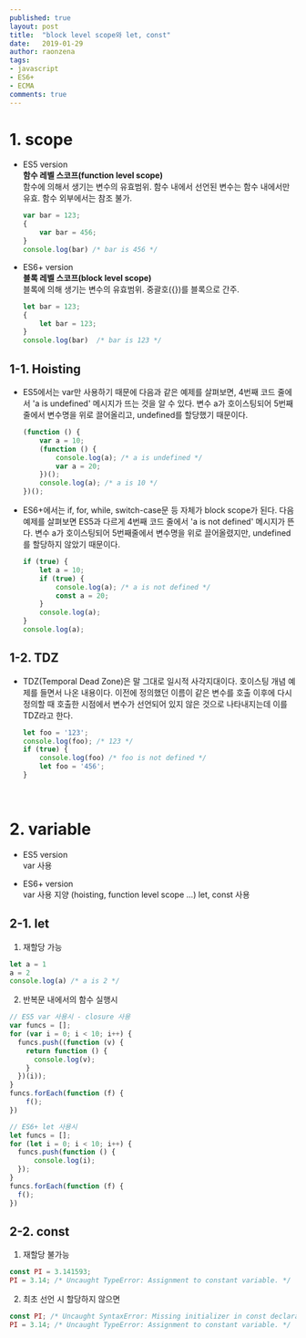```yaml
---
published: true
layout: post
title:  "block level scope와 let, const"
date:   2019-01-29
author: raonzena 
tags:
- javascript
- ES6+
- ECMA
comments: true
---
```


# **1. scope**

- ES5 version  
  **함수 레벨 스코프(function level scope)**  
  함수에 의해서 생기는 변수의 유효범위. 함수 내에서 선언된 변수는 함수 내에서만 유효. 함수 외부에서는 참조 불가.
    ```javascript
    var bar = 123; 
    {
        var bar = 456;
    }
    console.log(bar) /* bar is 456 */
    ```  

- ES6+ version  
  **블록 레벨 스코프(block level scope)**  
  블록에 의해 생기는 변수의 유효범위. 중괄호({})를 블록으로 간주.
  ```javascript
  let bar = 123;
  {
      let bar = 123; 
  }
  console.log(bar)  /* bar is 123 */
  ```

## 1-1. Hoisting
- ES5에서는 var만 사용하기 때문에 다음과 같은 예제를 살펴보면, 4번째 코드 줄에서 'a is undefined' 메시지가 뜨는 것을 알 수 있다.
변수 a가 호이스팅되어 5번째줄에서 변수명을 위로 끌어올리고, undefined를 할당했기 때문이다.
    ```javascript
    (function () {
        var a = 10;
        (function () {
            console.log(a); /* a is undefined */
            var a = 20;
        })();
        console.log(a); /* a is 10 */
    })();
    ```

- ES6+에서는 if, for, while, switch-case문 등 자체가 block scope가 된다.
다음 예제를 살펴보면 ES5과 다르게 4번째 코드 줄에서 'a is not defined' 메시지가 뜬다.
변수 a가 호이스팅되어 5번째줄에서 변수명을 위로 끌어올렸지만, undefined를 할당하지 않았기 때문이다.
    ```javascript
    if (true) {
        let a = 10;
        if (true) {
            console.log(a); /* a is not defined */
            const a = 20;
        }
        console.log(a);
    }
    console.log(a);
    ```

  

## 1-2. TDZ

- TDZ(Temporal Dead Zone)은 말 그대로 일시적 사각지대이다. 호이스팅 개념 예제를 들면서 나온 내용이다.
이전에 정의했던 이름이 같은 변수를 호출 이후에 다시 정의할 때 호출한 시점에서 변수가 선언되어 있지 않은 것으로 나타내지는데 이를 TDZ라고 한다.
    ```javascript
    let foo = '123';
    console.log(foo); /* 123 */
    if (true) {
        console.log(foo) /* foo is not defined */
        let foo = '456';
    }
    ```  
<br/>

# **2. variable**

- ES5 version  
var 사용

- ES6+ version  
var 사용 지양 (hoisting, function level scope ...)
let, const 사용

  

## 2-1. let
1) 재할당 가능
~~~javascript
let a = 1
a = 2
console.log(a) /* a is 2 */
~~~
2) 반복문 내에서의 함수 실행시
~~~javascript
// ES5 var 사용시 - closure 사용
var funcs = [];
for (var i = 0; i < 10; i++) {
  funcs.push((function (v) {
    return function () {
      console.log(v);
    }
  })(i));
}
funcs.forEach(function (f) {
    f();
})
~~~
~~~javascript
// ES6+ let 사용시
let funcs = [];
for (let i = 0; i < 10; i++) {
  funcs.push(function () {
	  console.log(i);
  });
}
funcs.forEach(function (f) {
  f();
})
~~~

## 2-2. const
1) 재할당 불가능
~~~javascript
const PI = 3.141593;
PI = 3.14; /* Uncaught TypeError: Assignment to constant variable. */
~~~

2) 최초 선언 시 할당하지 않으면
~~~javascript
const PI; /* Uncaught SyntaxError: Missing initializer in const declaration */
PI = 3.14; /* Uncaught TypeError: Assignment to constant variable. */
~~~
